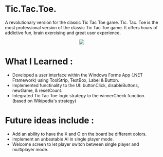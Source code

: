 # Tic.Tac.Toe.
A revolutionary version for the classic Tic Tac Toe game. Tic. Tac. Toe is the most professional version of the classic Tic Tac Toe game. It offers hours of addictive fun, brain exercising and great user experience. 

<p align="center">
  <img src="https://bellmcp.github.io/img/Projects_TicTacToe.jpg" />
</p>

# What I Learned :

* Developed a user interface within the Windows Forms App (.NET Framework) using ToolStrip, TextBox, Label & Button.
* Implemented functinality to the UI: buttonClick, disableButtons, newGame, & resetCount.
* Integrated Tic Tac Toe logic strategy to the winnerCheck function. (based on Wikipedia's strategy)

# Future ideas include :

* Add an ability to have the X and O on the board be different colors.
* Implement an unbeatable AI in single player mode.
* Welcome screen to let player switch between single player and multiplayer mode.

